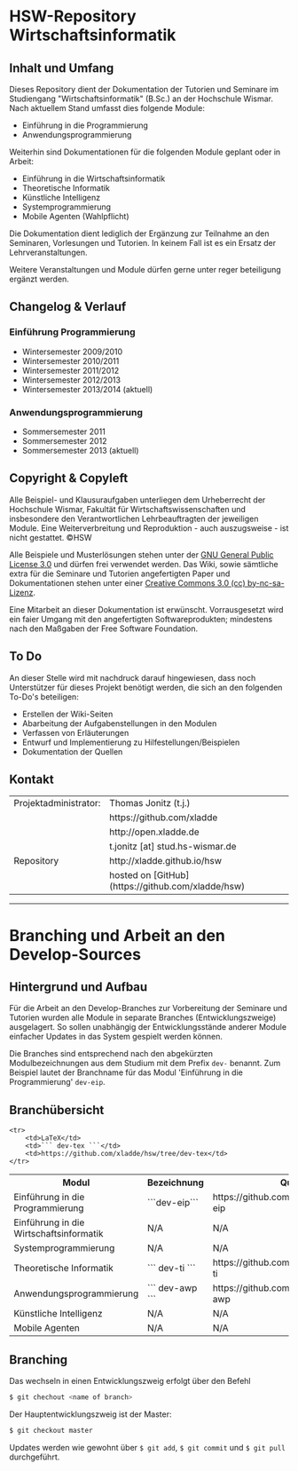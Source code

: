 # HSW-Repository Wirtschaftsinformatik

## Inhalt und Umfang

Dieses Repository dient der Dokumentation der Tutorien und Seminare im Studiengang "Wirtschaftsinformatik" (B.Sc.) an der Hochschule Wismar. Nach aktuellem Stand umfasst dies folgende Module:

* Einführung in die Programmierung
* Anwendungsprogrammierung

Weiterhin sind Dokumentationen für die folgenden Module geplant oder in Arbeit:

* Einführung in die Wirtschaftsinformatik
* Theoretische Informatik
* Künstliche Intelligenz
* Systemprogrammierung
* Mobile Agenten (Wahlpflicht)

Die Dokumentation dient lediglich der Ergänzung zur Teilnahme an den Seminaren, Vorlesungen und Tutorien. In keinem Fall ist es ein Ersatz der Lehrveranstaltungen.

Weitere Veranstaltungen und Module dürfen gerne unter reger beteiligung ergänzt werden.

## Changelog & Verlauf

### Einführung Programmierung

* Wintersemester 2009/2010
* Wintersemester 2010/2011
* Wintersemester 2011/2012
* Wintersemester 2012/2013
* Wintersemester 2013/2014 (aktuell)

### Anwendungsprogrammierung

* Sommersemester 2011
* Sommersemester 2012
* Sommersemester 2013 (aktuell)

## Copyright & Copyleft

Alle Beispiel- und Klausuraufgaben unterliegen dem Urheberrecht der Hochschule Wismar, Fakultät für Wirtschaftswissenschaften und insbesondere den Verantwortlichen Lehrbeauftragten der jeweiligen Module. Eine Weiterverbreitung und Reproduktion - auch auszugsweise - ist nicht gestattet. &copy;HSW

Alle Beispiele und Musterlösungen stehen unter der [GNU General Public License 3.0](http://www.gnu.de/documents/gpl.de.html) und dürfen frei verwendet werden. Das Wiki, sowie sämtliche extra für die Seminare und Tutorien angefertigten Paper und Dokumentationen stehen unter einer [Creative Commons 3.0 (cc) by-nc-sa-Lizenz](http://creativecommons.org/licenses/by-nc-sa/3.0/de/).

Eine Mitarbeit an dieser Dokumentation ist erwünscht. Vorrausgesetzt wird ein faier Umgang mit den angefertigten Softwareprodukten; mindestens nach den Maßgaben der Free Software Foundation.

## To Do
An dieser Stelle wird mit nachdruck darauf hingewiesen, dass noch Unterstützer für dieses Projekt benötigt werden, die sich an den folgenden To-Do's beteiligen:
* Erstellen der Wiki-Seiten
* Abarbeitung der Aufgabenstellungen in den Modulen
* Verfassen von Erläuterungen
* Entwurf und Implementierung zu Hilfestellungen/Beispielen
* Dokumentation der Quellen

## Kontakt

<table>
    <tr>
        <td>Projektadministrator:</td>
        <td>Thomas Jonitz (t.j.)</td>
    </tr>
    <tr>
    	<td></td>
        <td>https://github.com/xladde</td>
    </tr>
    <tr>
    	<td></td>
        <td>http://open.xladde.de</td>
    </tr>
    <tr>
        <td></td>
        <td>t.jonitz [at] stud.hs-wismar.de</td>
    </tr>
    <tr>
        <td>Repository</td>
        <td>http://xladde.github.io/hsw</td>
    </tr>
    <tr>
        <td></td>
        <td>hosted on [GitHub](https://github.com/xladde/hsw)</td>
    </tr>
</table>

---
# Branching und Arbeit an den Develop-Sources
## Hintergrund und Aufbau
Für die Arbeit an den Develop-Branches zur Vorbereitung der Seminare und Tutorien wurden alle Module in separate Branches (Entwicklungszweige) ausgelagert. So sollen unabhängig der Entwicklungsstände anderer Module einfacher Updates in das System gespielt werden können.

Die Branches sind entsprechend nach den abgekürzten Modulbezeichnungen aus dem Studium mit dem Prefix ```dev-``` benannt. Zum Beispiel lautet der Branchname für das Modul 'Einführung in die Programmierung' ```dev-eip```.

## Branchübersicht
<table>
	<tr>
    	<th>Modul</th>
        <th>Bezeichnung</th>
        <th>Quickref</th>
    </tr>
	<tr>
    	<td>Einführung in die Programmierung</td>
        <td>```dev-eip```</td>
        <td>https://github.com/xladde/hsw/tree/dev-eip</td>
    </tr>
    <tr>
    	<td>Einführung in die Wirtschaftsinformatik</td>
        <td>N/A</td>
        <td>N/A</td>
    </tr>
    <tr>
    	<td>Systemprogrammierung</td>
        <td>N/A</td>
        <td>N/A</td>
    </tr>
    <tr>
    	<td>Theoretische Informatik</td>
        <td>``` dev-ti ```</td>
        <td>https://github.com/xladde/hsw/tree/dev-ti</td>
    </tr>
    <tr>
    	<td>Anwendungsprogrammierung</td>
        <td>``` dev-awp ```</td>
        <td>https://github.com/xladde/hsw/tree/dev-awp</td>
    </tr>
    <tr>
    	<td>Künstliche Intelligenz</td>
        <td>N/A</td>
        <td>N/A</td>
    </tr>
    <tr>
    	<td>Mobile Agenten</td>
        <td>N/A</td>
        <td>N/A</td>
    </tr>
    
    <tr>
    	<td>LaTeX</td>
        <td>``` dev-tex ```</td>
        <td>https://github.com/xladde/hsw/tree/dev-tex</td>
	</tr>
</table>

## Branching

Das wechseln in einen Entwicklungszweig erfolgt über den Befehl
```sh
$ git chechout <name of branch>
```
Der Hauptentwicklungszweig ist der Master: 
```sh
$ git checkout master
```

Updates werden wie gewohnt über ```$ git add```, ```$ git commit``` und ```$ git pull``` durchgeführt.
